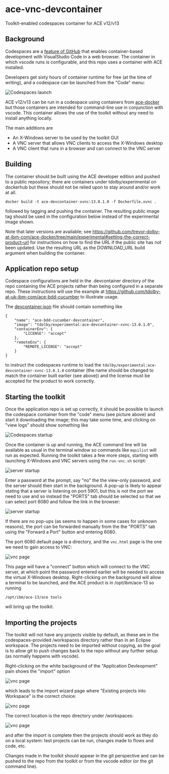 # ace-vnc-devcontainer

Toolkit-enabled codespaces container for ACE v12/v13

## Background

Codespaces are a [feature of GitHub](https://github.com/features/codespaces) that enables
container-based development with VisualStudio Code in a web browser. The container in
which vscode runs is configurable, and this repo uses a container with ACE installed.

Developers get sixty hours of container runtime for free (at the time of
writing), and a codespace can be launched from the "Code" menu:

![Codespaces launch](/files/codespaces-launch.png)

ACE v12/v13 can be run in a codespace using containers from [ace-docker](https://github.com/ot4i/ace-docker/tree/main/experimental/devcontainers)
but those containers are intended for command-line use in conjunction with vscode. This
container allows the use of the toolkit without any need to install anything locally.

The main additions are
- An X-Windows server to be used by the toolkit GUI
- A VNC server that allows VNC clients to access the X-Windows desktop
- A VNC client that runs in a browser and can connect to the VNC server

## Building

The container should be built using the ACE developer edition and pushed to a public 
repository; there are containers under tdolby/experimental on dockerhub but these should
not be relied upon to stay around and/or work at all.

```
docker build -t ace-devcontainer-xvnc:13.0.1.0 -f Dockerfile.xvnc .
```
followed by tagging and pushing the container. The resulting public image tag should be 
used in the configuration below instead of the experimental image shown.

Note that later versions are available; see https://github.com/trevor-dolby-at-ibm-com/ace-docker/tree/main/experimental#setting-the-correct-product-url
for instructions on how to find the URL if the public site has not been updated. Use the
resulting URL as the DOWNLOAD_URL build argument when building the container.

## Application repo setup

Codespace configurations are held in the .devcontainer directory of the repo containing
the ACE projects rather than being configured in a separate repo. These instructions will
use the example at https://github.com/tdolby-at-uk-ibm-com/ace-bdd-cucumber to illustrate
usage.

The [devcontainer.json](https://github.com/tdolby-at-uk-ibm-com/ace-bdd-cucumber/blob/main/.devcontainer/devcontainer.json)
file should contain something like 
```
{
    "name": "ace-bdd-cucumber-devcontainer",
    "image": "tdolby/experimental:ace-devcontainer-xvnc-13.0.1.0",
    "containerEnv": {
        "LICENSE": "accept"
    },
    "remoteEnv": {
        "REMOTE_LICENSE": "accept"
    }
}
```
to instruct the codespaces runtime to load the `tdolby/experimental:ace-devcontainer-xvnc-13.0.1.0` container
(the name should be changed to match the container built earlier (see above)) and the license must be accepted 
for the product to work correctly.

## Starting the toolkit

Once the application repo is set up correctly, it should be possible to launch the codespace container from
the "code" menu (see picture above) and start it downloading the image; this may take some
time, and clicking on "view logs" should show something like

![Codespaces startup](/files/vnc-codespace-setting-up.png)

Once the container is up and running, the ACE command line will be available as usual in the terminal window
so commands like `mqsilist` will run as expected. Running the toolkit takes a few more steps, starting with
launching X-Windows and VNC servers using the `run-vnc.sh` script:

![server startup](/files/vnc-codespace-start-xvnc.png)

Enter a password at the prompt, say "no" the the view-only password, and the server should then start in the
background. A pop-up is likely to appear stating that a server is listening on port 5901, but this is not the
port we need to use and so instead the "PORTS" tab should be selected so that we can select port 6080 and 
follow the link in the browser:

![server startup](/files/vnc-codespace-port-6080.png)

If there are no pop-ups (as seems to happen in some cases for unknown reasons), the port can be forwarded
manually from the the "PORTS" tab using the "Forward a Port" button and entering 6080.

The port 6080 default page is a directory, and the `vnc.html` page is the one we need to gain access to VNC:

![vnc page](/files/vnc-codespace-vnc-html.png)

This page will have a "connect" button which will connect to the VNC server, at which point the password
entered earlier will be needed to access the virtual X-Windows desktop. Right-clicking on the background
will allow a terminal to be launched, and the ACE product is in /opt/ibm/ace-13 so running

```
/opt/ibm/ace-13/ace tools
```
will bring up the toolkit.

## Importing the projects

The toolkit will not have any projects visible by default, as these are in the codespaces-provided /workspaces
directory rather than in an Eclipse workspace. The projects need to be imported without copying, as the goal
is to allow git to push changes back to the repo without any further setup (as normally happens with vscode).

Right-clicking on the white background of the "Application Devleopment" pain shows the "import" option

![vnc page](/files/vnc-codespace-import-select.png)

which leads to the import wizard page where "Existing projects into Workspace" is the correct choice:

![vnc page](/files/vnc-codespace-import-existing.png)

The correct location is the repo directory under /workspaces:

![vnc page](/files/vnc-codespace-import-location.png)

and after the import is complete then the projects should work as they do on a local system: test projects
can be run, changes made to flows and code, etc.

Changes made in the toolkit should appear in the git perspective and can be pushed to the repo from the 
toolkit or from the vscode editor (or the git command line).
